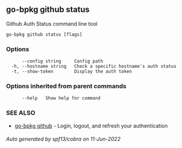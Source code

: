 ## go-bpkg github status

Github Auth Status command line tool

```
go-bpkg github status [flags]
```

### Options

```
      --config string     Config path
  -h, --hostname string   Check a specific hostname's auth status
  -t, --show-token        Display the auth token
```

### Options inherited from parent commands

```
      --help   Show help for command
```

### SEE ALSO

* [go-bpkg github](go-bpkg_github.md)	 - Login, logout, and refresh your authentication

###### Auto generated by spf13/cobra on 11-Jun-2022
